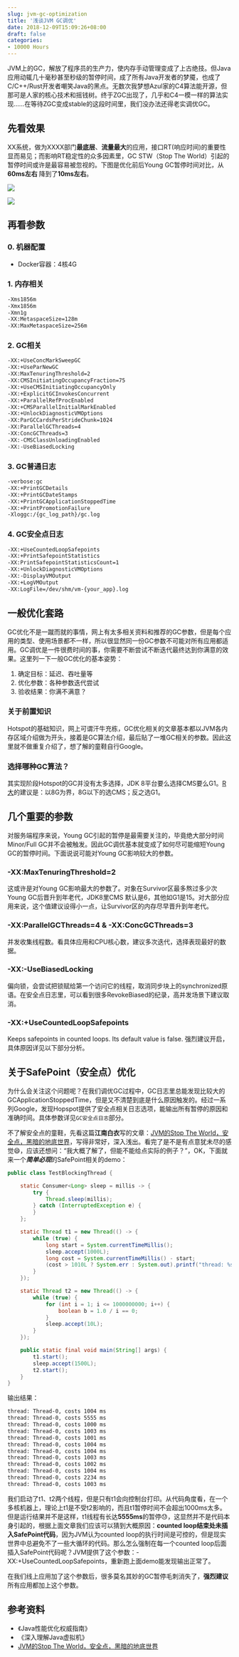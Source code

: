 ```yaml
---
slug: jvm-gc-optimization
title: '浅谈JVM GC调优'
date: 2018-12-09T15:09:26+08:00
draft: false
categories:
- 10000 Hours
---
```


JVM上的GC，解放了程序员的生产力，使内存手动管理变成了上古绝技。但Java应用动辄几十毫秒甚至秒级的暂停时间，成了所有Java开发者的梦魇，也成了C/C++/Rust开发者嘲笑Java的黑点。无数次我梦想Azul家的C4算法能开源，但那可是人家的核心技术和摇钱树。终于ZGC出现了，几乎和C4一模一样的算法实现......在等待ZGC变成stable的这段时间里，我们没办法还得老实调优GC。

## 先看效果
XX系统，做为XXXX部门**最底层**、**流量最大**的应用，接口RT(响应时间)的重要性显而易见；而影响RT稳定性的众多因素里，GC STW（Stop The World）引起的暂停时间或许是最容易被忽视的。下图是优化前后Young GC暂停时间对比，从**60ms左右** 降到了**10ms左右**。

![](https://ws3.sinaimg.cn/large/006tNbRwly1fxzr8g1cndj31250aawfv.jpg)

![](https://ws3.sinaimg.cn/large/006tNbRwly1fxzsg4hcqij31ws0m0ajg.jpg)

## 再看参数
### 0. 机器配置
- Docker容器：4核4G

### 1. 内存相关
```bash
-Xms1856m
-Xmx1856m
-Xmn1g
-XX:MetaspaceSize=128m
-XX:MaxMetaspaceSize=256m
```

### 2. GC相关
```bash
-XX:+UseConcMarkSweepGC
-XX:+UseParNewGC
-XX:MaxTenuringThreshold=2
-XX:CMSInitiatingOccupancyFraction=75
-XX:+UseCMSInitiatingOccupancyOnly
-XX:+ExplicitGCInvokesConcurrent
-XX:+ParallelRefProcEnabled
-XX:+CMSParallelInitialMarkEnabled
-XX:+UnlockDiagnosticVMOptions
-XX:ParGCCardsPerStrideChunk=1024
-XX:ParallelGCThreads=4
-XX:ConcGCThreads=3
-XX:-CMSClassUnloadingEnabled
-XX:-UseBiasedLocking
```

### 3. GC普通日志
```bash
-verbose:gc
-XX:+PrintGCDetails
-XX:+PrintGCDateStamps
-XX:+PrintGCApplicationStoppedTime
-XX:+PrintPromotionFailure
-Xloggc:/{gc_log_path}/gc.log
```

### 4. GC安全点日志
```bash
-XX:+UseCountedLoopSafepoints
-XX:+PrintSafepointStatistics
-XX:PrintSafepointStatisticsCount=1
-XX:+UnlockDiagnosticVMOptions
-XX:-DisplayVMOutput
-XX:+LogVMOutput
-XX:LogFile=/dev/shm/vm-{your_app}.log
```

## 一般优化套路
GC优化不是一蹴而就的事情，网上有太多相关资料和推荐的GC参数，但是每个应用的类型、使用场景都不一样，所以很显然同一份GC参数不可能对所有应用都适用。GC调优是一件很费时间的事，你需要不断尝试不断迭代最终达到你满意的效果。这里列一下一般GC优化的基本姿势：

1. 确定目标：延迟、吞吐量等
2. 优化参数：各种参数迭代尝试
3. 验收结果：你满不满意？

### 关于前置知识
Hotspot的基础知识，网上可谓汗牛充栋，GC优化相关的文章基本都以JVM各内存区域介绍做为开头，接着是GC算法介绍，最后贴了一堆GC相关的参数。因此这里就不做重复介绍了，想了解的童鞋自行Google。

### 选择哪种GC算法？
其实现阶段Hotspot的GC并没有太多选择，JDK 8平台要么选择CMS要么G1。[R大](https://www.zhihu.com/question/24923005)的建议是：以8G为界，8G以下的选CMS；反之选G1。

## 几个重要的参数

对服务端程序来说，Young GC引起的暂停是最需要关注的，毕竟绝大部分时间Minor/Full GC并不会被触发。因此GC调优基本就变成了如何尽可能缩短Young GC的暂停时间。下面说说可能对Young GC影响较大的参数。

### -XX:MaxTenuringThreshold=2
这或许是对Young GC影响最大的参数了。对象在Survivor区最多熬过多少次Young GC后晋升到年老代，JDK8里CMS 默认是6，其他如G1是15。对大部分应用来说，这个值建议设得小一点，让Survivor区的内存尽早晋升到年老代。

### -XX:ParallelGCThreads=4 & -XX:ConcGCThreads=3
并发收集线程数。看具体应用和CPU核心数，建议多次迭代，选择表现最好的数据。

### -XX:-UseBiasedLocking
偏向锁，会尝试把锁赋给第一个访问它的线程，取消同步块上的synchronized原语。在安全点日志里，可以看到很多RevokeBiased的纪录，高并发场景下建议取消。
### -XX:+UseCountedLoopSafepoints
Keeps safepoints in counted loops. Its default value is false. 强烈建议开启，具体原因详见以下部分分析。

## 关于SafePoint（安全点）优化
为什么会关注这个问题呢？在我们调优GC过程中，GC日志里总能发现比较大的GCApplicationStoppedTime，但是又不清楚到底是什么原因触发的。经过一系列Google，发现Hopspot提供了安全点相关日志选项，能输出所有暂停的原因和准确时间。具体参数详见```GC安全点日志```部分。

不了解安全点的童鞋，先看这篇**江南白衣**写的文章：[JVM的Stop The World，安全点，黑暗的地底世界](http://calvin1978.blogcn.com/articles/safepoint.html)，写得非常好，深入浅出。看完了是不是有点意犹未尽的感觉😄，应该还想问：“我大概了解了，但能不能给点实际的例子？”，OK，下面就来一个***简单必现***的SafePoint相关的demo：
```Java
public class TestBlockingThread {

    static Consumer<Long> sleep = millis -> {
        try {
            Thread.sleep(millis);
        } catch (InterruptedException e) {
        }
    };

    static Thread t1 = new Thread(() -> {
        while (true) {
            long start = System.currentTimeMillis();
            sleep.accept(1000L);
            long cost = System.currentTimeMillis() - start;
            (cost > 1010L ? System.err : System.out).printf("thread: %s, costs %d ms\n", Thread.currentThread().getName(), cost);
        }
    });

    static Thread t2 = new Thread(() -> {
        while (true) {
            for (int i = 1; i <= 1000000000; i++) {
                boolean b = 1.0 / i == 0;
            }
            sleep.accept(10L);
        }
    });

    public static final void main(String[] args) {
        t1.start();
        sleep.accept(1500L);
        t2.start();
    }
}
```

输出结果：
```bash
thread: Thread-0, costs 1004 ms
thread: Thread-0, costs 5555 ms
thread: Thread-0, costs 1000 ms
thread: Thread-0, costs 1003 ms
thread: Thread-0, costs 1001 ms
thread: Thread-0, costs 1004 ms
thread: Thread-0, costs 1004 ms
thread: Thread-0, costs 1003 ms
thread: Thread-0, costs 1002 ms
thread: Thread-0, costs 1004 ms
thread: Thread-0, costs 2234 ms
thread: Thread-0, costs 1003 ms
```

我们启动了t1、t2两个线程，但是只有t1会向控制台打印。从代码角度看，在一个多核机器上，理论上t1是不受t2影响的，而且t1暂停时间不会超出1000ms太多。但是运行结果并不是这样，t1线程有长达**5555ms**的暂停😓，这显然并不是代码本身引起的，根据上面文章我们应该可以猜到大概原因：**counted loop结束处未插入SafePoint代码**，因为JVM认为counted loop的执行时间是可控的，但是现实世界中总避免不了一些大循环的代码。那么怎么强制在每一个counted loop后面插入SafePoint代码呢？JVM提供了这个参数：-XX:+UseCountedLoopSafepoints，重新跑上面demo能发现输出正常了。

在我们线上应用加了这个参数后，很多莫名其妙的GC暂停毛刺消失了，**强烈建议**所有应用都加上这个参数。

## 参考资料
- 《Java性能优化权威指南》
- 《深入理解Java虚拟机》
- [JVM的Stop The World，安全点，黑暗的地底世界](http://calvin1978.blogcn.com/articles/safepoint.html)
